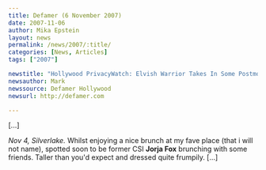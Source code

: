 ```yaml
---
title: Defamer (6 November 2007)
date: 2007-11-06
author: Mika Epstein
layout: news
permalink: /news/2007/:title/
categories: [News, Articles]
tags: ["2007"]

newstitle: "Hollywood PrivacyWatch: Elvish Warrior Takes In Some Postmodern Feminist Art"
newsauthor: Mark
newssource: Defamer Hollywood
newsurl: http://defamer.com

---
```

  
[...]

*Nov 4, Silverlake.* Whilst enjoying a nice brunch at my fave place (that i will not name), spotted soon to be former CSI **Jorja Fox** brunching with some friends. Taller than you'd expect and dressed quite frumpily. [...]  
